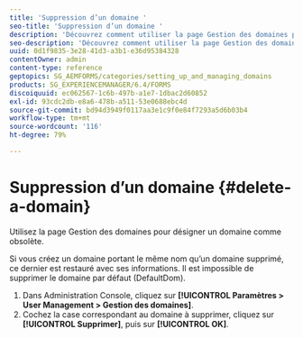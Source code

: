 ```yaml
---
title: 'Suppression d’un domaine '
seo-title: 'Suppression d’un domaine '
description: 'Découvrez comment utiliser la page Gestion des domaines pour supprimer un domaine ou pour désigner un domaine comme obsolète. '
seo-description: 'Découvrez comment utiliser la page Gestion des domaines pour supprimer un domaine ou pour désigner un domaine comme obsolète. '
uuid: 0d1f9835-3e28-41d3-a3b1-e36d95384328
contentOwner: admin
content-type: reference
geptopics: SG_AEMFORMS/categories/setting_up_and_managing_domains
products: SG_EXPERIENCEMANAGER/6.4/FORMS
discoiquuid: ec062567-1c6b-497b-a1e7-1dbac2d60852
exl-id: 93cdc2db-e8a6-478b-a511-53e0688ebc4d
source-git-commit: bd94d3949f0117aa3e1c9f0e84f7293a5d6b03b4
workflow-type: tm+mt
source-wordcount: '116'
ht-degree: 79%

---
```


# Suppression d’un domaine {#delete-a-domain}

Utilisez la page Gestion des domaines pour désigner un domaine comme obsolète.

Si vous créez un domaine portant le même nom qu’un domaine supprimé, ce dernier est restauré avec ses informations. Il est impossible de supprimer le domaine par défaut (DefaultDom).

1. Dans Administration Console, cliquez sur **[!UICONTROL Paramètres > User Management > Gestion des domaines]**.
1. Cochez la case correspondant au domaine à supprimer, cliquez sur **[!UICONTROL Supprimer]**, puis sur **[!UICONTROL OK]**.
